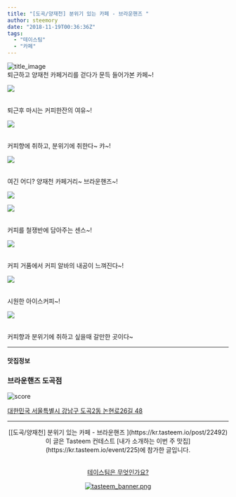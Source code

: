 ```yaml
---
title: "[도곡/양재천] 분위기 있는 카페 - 브라운핸즈 "
author: steemory
date: "2018-11-19T00:36:36Z"
tags:
  - "테이스팀"
  - "카페"
---
```

![title_image](https://static.tasteem.io/uploads/3843/post/22492/content_a5622416-8fae-4ed0-90af-cb1c6141b6e3.jpeg)
<br/>
퇴근하고 양재천 카페거리를 걷다가 문득 들어가본 카페~!

![](https://static.tasteem.io/uploads/image/image/107791/a7f07eaa-6f32-41e7-a7a1-0e00aadf1c69.jpeg)

<br>퇴근후 마시는 커피한잔의 여유~!

![](https://static.tasteem.io/uploads/image/image/107792/4086b691-5b10-4d08-89b7-506691b2aa59.jpeg)

<br>커피향에 취하고, 분위기에 취한다~ 캬~!

![](https://static.tasteem.io/uploads/image/image/107793/a7f07eaa-6f32-41e7-a7a1-0e00aadf1c69.jpeg)

<br>여긴 어디? 양재천 카페거리~ 브라운핸즈~!

![](https://static.tasteem.io/uploads/image/image/107794/a7f07eaa-6f32-41e7-a7a1-0e00aadf1c69.jpeg)

![](https://static.tasteem.io/uploads/image/image/107795/4086b691-5b10-4d08-89b7-506691b2aa59.jpeg)

<br>커피를 철쟁반에 담아주는 센스~! 

![](https://static.tasteem.io/uploads/image/image/107796/4086b691-5b10-4d08-89b7-506691b2aa59.jpeg)


<br>커피 거품에서 커피 알바의 내공이 느껴진다~!

![](https://static.tasteem.io/uploads/image/image/107797/a7f07eaa-6f32-41e7-a7a1-0e00aadf1c69.jpeg)

<br>시원한 아이스커피~!

![](https://static.tasteem.io/uploads/image/image/107798/4086b691-5b10-4d08-89b7-506691b2aa59.jpeg)

<br>커피향과 분위기에 취하고 싶을때 갈만한 곳이다~



---------------------
#### 맛집정보
### 브라운핸즈 도곡점
![score](https://static.tasteem.io/images/steem/1Crowns.png)

[대한민국 서울특별시 강남구 도곡2동 논현로26길 48](https://kr.tasteem.io/post/22492#map)

-----------------------------------------
<center>[[도곡/양재천] 분위기 있는 카페 - 브라운핸즈 ](https://kr.tasteem.io/post/22492)
<br/>이 글은 Tasteem 컨테스트
 [내가 소개하는  이번 주 맛집](https://kr.tasteem.io/event/225)에 참가한 글입니다.

<br/>[테이스팀은 무엇인가요?](https://kr.tasteem.io/about)

[![tasteem_banner.png](https://static.tasteem.io/images/tasteem_banner_v3.png)](https://kr.tasteem.io)</center>